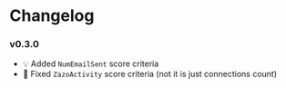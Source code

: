 # Changelog

### v0.3.0
- :bulb: Added `NumEmailSent` score criteria
- :hammer: Fixed `ZazoActivity` score criteria (not it is just connections count)

